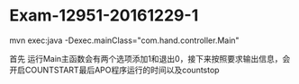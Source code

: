 # Exam-12951-20161229-1 
mvn exec:java -Dexec.mainClass="com.hand.controller.Main"

首先 运行Main主函数会有两个选项添加1和退出0，接下来按照要求输出信息，会开启COUNTSTART最后APO程序运行的时间以及countstop

